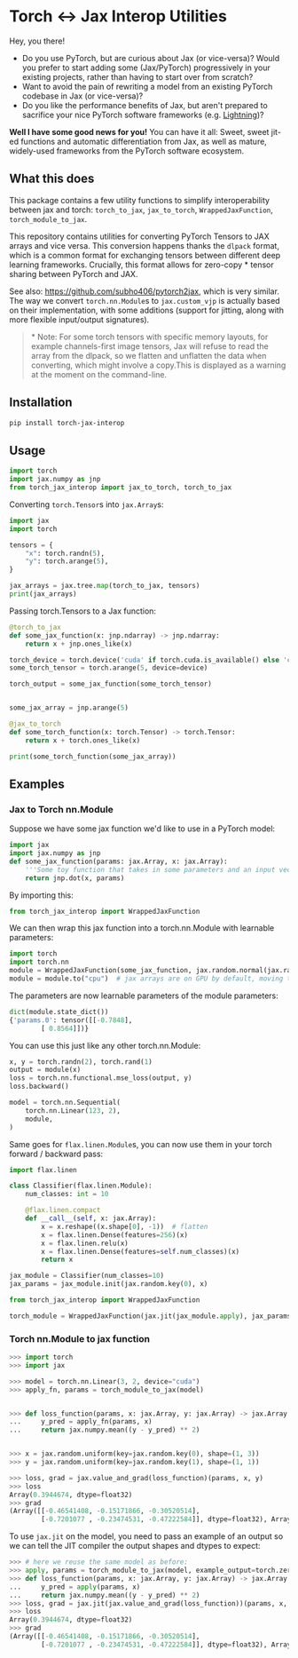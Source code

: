 # Torch <-> Jax Interop Utilities

Hey, you there!
- Do you use PyTorch, but are curious about Jax (or vice-versa)? Would you prefer to start adding some (Jax/PyTorch) progressively in your existing projects, rather than having to start over from scratch?
- Want to avoid the pain of rewriting a model from an existing PyTorch codebase in Jax (or vice-versa)?
- Do you like the performance benefits of Jax, but aren't prepared to sacrifice your nice PyTorch software frameworks (e.g. [Lightning](https://lightning.ai/docs/pytorch/stable/))?

**Well I have some good news for you!**
You can have it all: Sweet, sweet jit-ed functions and automatic differentiation from Jax, as well as mature, widely-used frameworks from the PyTorch software ecosystem.

## What this does

This package contains a few utility functions to simplify interoperability between jax and torch: `torch_to_jax`, `jax_to_torch`, `WrappedJaxFunction`, `torch_module_to_jax`.

This repository contains utilities for converting PyTorch Tensors to JAX arrays and vice versa.
This conversion happens thanks the `dlpack` format, which is a common format for exchanging tensors between different deep learning frameworks. Crucially, this format allows for zero-copy \* tensor sharing between PyTorch and JAX.


See also: https://github.com/subho406/pytorch2jax, which is very similar. The way we convert `torch.nn.Module`s to `jax.custom_vjp` is actually based on their implementation, with some additions (support for jitting, along with more flexible input/output signatures).

> \* Note: For some torch tensors with specific memory layouts, for example channels-first image tensors, Jax will refuse to read the array from the dlpack, so we flatten and unflatten the data when converting, which might involve a copy.This is displayed as a warning at the moment on the command-line.


## Installation
```bash
pip install torch-jax-interop
```

## Usage

```python
import torch
import jax.numpy as jnp
from torch_jax_interop import jax_to_torch, torch_to_jax
```

Converting `torch.Tensor`s into `jax.Array`s:
```python
import jax
import torch

tensors = {
    "x": torch.randn(5),
    "y": torch.arange(5),
}

jax_arrays = jax.tree.map(torch_to_jax, tensors)
print(jax_arrays)
```


Passing torch.Tensors to a Jax function:
```python
@torch_to_jax
def some_jax_function(x: jnp.ndarray) -> jnp.ndarray:
    return x + jnp.ones_like(x)

torch_device = torch.device('cuda' if torch.cuda.is_available() else 'cpu')
some_torch_tensor = torch.arange(5, device=device)

torch_output = some_jax_function(some_torch_tensor)


some_jax_array = jnp.arange(5)

@jax_to_torch
def some_torch_function(x: torch.Tensor) -> torch.Tensor:
    return x + torch.ones_like(x)

print(some_torch_function(some_jax_array))
```


## Examples


### Jax to Torch nn.Module

Suppose we have some jax function we'd like to use in a PyTorch model:

```python
import jax
import jax.numpy as jnp
def some_jax_function(params: jax.Array, x: jax.Array):
    '''Some toy function that takes in some parameters and an input vector.'''
    return jnp.dot(x, params)
```

By importing this:

```python
from torch_jax_interop import WrappedJaxFunction
```

We can then wrap this jax function into a torch.nn.Module with learnable parameters:

```python
import torch
import torch.nn
module = WrappedJaxFunction(some_jax_function, jax.random.normal(jax.random.key(0), (2, 1)))
module = module.to("cpu")  # jax arrays are on GPU by default, moving them to CPU for this example.
```

The parameters are now learnable parameters of the module parameters:

```python
dict(module.state_dict())
{'params.0': tensor([[-0.7848],
        [ 0.8564]])}
```

You can use this just like any other torch.nn.Module:

```python
x, y = torch.randn(2), torch.rand(1)
output = module(x)
loss = torch.nn.functional.mse_loss(output, y)
loss.backward()

model = torch.nn.Sequential(
    torch.nn.Linear(123, 2),
    module,
)
```

Same goes for `flax.linen.Module`s, you can now use them in your torch forward / backward pass:

```python
import flax.linen

class Classifier(flax.linen.Module):
    num_classes: int = 10

    @flax.linen.compact
    def __call__(self, x: jax.Array):
        x = x.reshape((x.shape[0], -1))  # flatten
        x = flax.linen.Dense(features=256)(x)
        x = flax.linen.relu(x)
        x = flax.linen.Dense(features=self.num_classes)(x)
        return x

jax_module = Classifier(num_classes=10)
jax_params = jax_module.init(jax.random.key(0), x)

from torch_jax_interop import WrappedJaxFunction

torch_module = WrappedJaxFunction(jax.jit(jax_module.apply), jax_params)
```


### Torch nn.Module to jax function


```python
>>> import torch
>>> import jax

>>> model = torch.nn.Linear(3, 2, device="cuda")
>>> apply_fn, params = torch_module_to_jax(model)


>>> def loss_function(params, x: jax.Array, y: jax.Array) -> jax.Array:
...     y_pred = apply_fn(params, x)
...     return jax.numpy.mean((y - y_pred) ** 2)


>>> x = jax.random.uniform(key=jax.random.key(0), shape=(1, 3))
>>> y = jax.random.uniform(key=jax.random.key(1), shape=(1, 1))

>>> loss, grad = jax.value_and_grad(loss_function)(params, x, y)
>>> loss
Array(0.3944674, dtype=float32)
>>> grad
(Array([[-0.46541408, -0.15171866, -0.30520514],
        [-0.7201077 , -0.23474531, -0.47222584]], dtype=float32), Array([-0.4821338, -0.7459771], dtype=float32))
```

To use `jax.jit` on the model, you need to pass an example of an output so we can
tell the JIT compiler the output shapes and dtypes to expect:

```python
>>> # here we reuse the same model as before:
>>> apply, params = torch_module_to_jax(model, example_output=torch.zeros(1, 2, device="cuda"))
>>> def loss_function(params, x: jax.Array, y: jax.Array) -> jax.Array:
...     y_pred = apply(params, x)
...     return jax.numpy.mean((y - y_pred) ** 2)
>>> loss, grad = jax.jit(jax.value_and_grad(loss_function))(params, x, y)
>>> loss
Array(0.3944674, dtype=float32)
>>> grad
(Array([[-0.46541408, -0.15171866, -0.30520514],
        [-0.7201077 , -0.23474531, -0.47222584]], dtype=float32), Array([-0.4821338, -0.7459771], dtype=float32))
```
